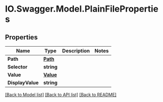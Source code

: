 # IO.Swagger.Model.PlainFileProperties
## Properties

Name | Type | Description | Notes
------------ | ------------- | ------------- | -------------
**Path** | [**Path**](Path.md) |  | 
**Selector** | **string** |  | 
**Value** | [**Value**](Value.md) |  | 
**DisplayValue** | **string** |  | 

[[Back to Model list]](../README.md#documentation-for-models) [[Back to API list]](../README.md#documentation-for-api-endpoints) [[Back to README]](../README.md)

